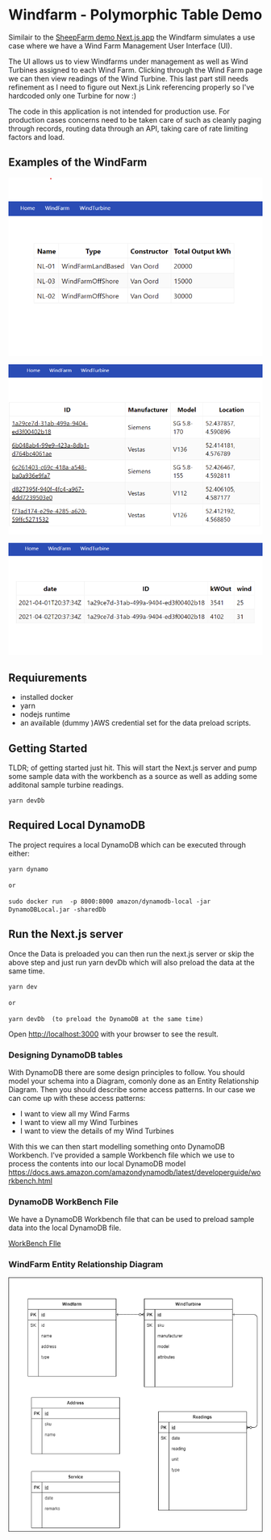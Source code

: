 # Windfarm - Polymorphic Table Demo

Similair to the [SheepFarm demo Next.js app](https://https://github.com/dariusjs/sheepfarm) the Windfarm simulates a use case where we have a Wind Farm Management User Interface (UI).

The UI allows us to view Windfarms under management as well as Wind Turbines assigned to each Wind Farm. Clicking through the Wind Farm page we can then view readings of the Wind Turbine. This last part still needs refinement as I need to figure out Next.js Link referencing properly so I've hardcoded only one Turbine for now :)

The code in this application is not intended for production use. For production cases concerns need to be taken care of such as cleanly paging through records, routing data through an API, taking care of rate limiting factors and load.

## Examples of the WindFarm

![allWindFarms.png](./architecture/assets/allWindFarms.png)

![allWindTurbines.png](./architecture/assets/allWindTurbines.png)

![turbineReadings.png](./architecture/assets/turbineReadings.png)

## Requiurements
* installed docker
* yarn
* nodejs runtime
* an available (dummy )AWS credential set for the data preload scripts.

## Getting Started

TLDR; of getting started just hit. This will start the Next.js server and pump some sample data with the workbench as a source as well as adding some additonal sample turbine readings.

```
yarn devDb
```

## Required Local DynamoDB
The project requires a local DynamoDB which can be executed through either:

```
yarn dynamo

or 

sudo docker run  -p 8000:8000 amazon/dynamodb-local -jar DynamoDBLocal.jar -sharedDb
```

## Run the Next.js server

Once the Data is preloaded you can then run the next.js server or skip the above step and just run yarn devDb which will also preload the data at the same time.

```
yarn dev

or 

yarn devDb  (to preload the DynamoDB at the same time)
```

Open [http://localhost:3000](http://localhost:3000) with your browser to see the result.

### Designing DynamoDB tables 

With DynamoDB there are some design principles to follow. You should model your schema into a Diagram, comonly done as an Entity Relationship Diagram. Then you should describe some access patterns. In our case we can come up with these access patterns:

* I want to view all my Wind Farms
* I want to view all my Wind Turbines
* I want to view the details of my Wind Turbines


With this we can then start modelling something onto DynamoDB Workbench. I've provided a sample Workbench file which we use to process the contents into our local DynamoDB model https://docs.aws.amazon.com/amazondynamodb/latest/developerguide/workbench.html


### DynamoDB WorkBench File
We have a DynamoDB Workbench file that can be used to preload sample data into the local DynamoDB file.

[WorkBench FIle](./architecture/windfarm.json)

### WindFarm Entity Relationship Diagram
![windfarm.png](./architecture/windfarm.png)
